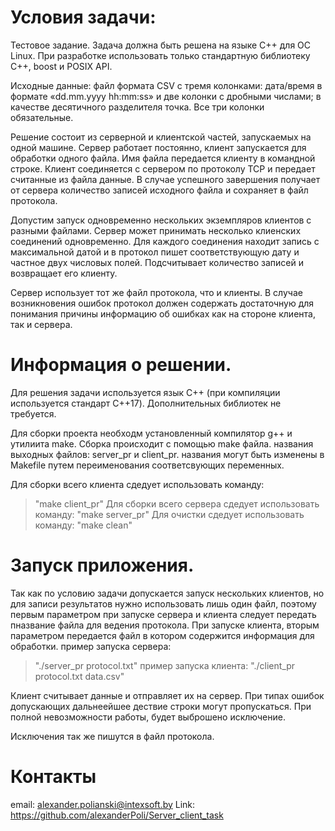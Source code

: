 # Условия задачи:

Тестовое задание.
Задача должна быть решена на языке C++ для ОС Linux. 
При разработке использовать только стандартную библиотеку C++, boost и POSIX API. 

Исходные данные: файл формата CSV с тремя колонками: дата/время в формате «dd.mm.yyyy hh:mm:ss» и две колонки с дробными числами; 
в качестве десятичного разделителя точка. 
Все три колонки обязательные. 

Решение состоит из серверной и клиентской частей, запускаемых на одной машине. 
Сервер работает постоянно, клиент запускается для обработки одного файла. 
Имя файла передается клиенту в командной строке. 
Клиент соединяется с сервером по протоколу TCP и передает считанные из файла данные. В случае успешного завершения получает от сервера количество записей исходного файла и сохраняет в файл протокола. 

Допустим запуск одновременно нескольких экземпляров клиентов с разными файлами. Сервер может принимать несколько клиенских соединений одновременно. 
Для каждого соединения находит запись с максимальной датой и в протокол пишет соответствующую дату и частное двух числовых полей. Подсчитывает количество записей и возвращает его клиенту. 

Сервер использует тот же файл протокола, что и клиенты. 
В случае возникновения ошибок протокол должен содержать достаточную для понимания причины информацию об ошибках как на стороне клиента, так и сервера.



# Информация о решении.
Для решения задачи используется язык С++ (при компиляции используется стандарт C++17). 
Дополнительных библиотек не требуется.

Для сборки проекта необходм установленный компилятор g++ и утилиита make. Сборка происходит с помощью make файла.
названия выходных файлов: server_pr и client_pr. названия могут быть изменены в Makefile путем переименования соответсвующих переменных.

Для сборки всего клиента сдедует использовать команду: 
> "make client_pr"
Для сборки всего сервера сдедует использовать команду: 
> "make server_pr"
Для очистки сдедует использовать команду: 
> "make clean"


# Запуск приложения.
Так как по условию задачи допускается запуск нескольких клиентов, 
но для записи результатов нужно использовать лишь один файл, поэтому первым параметром при запуске сервера и клиента 
следует передать пназвание файла для ведения протокола. 
При запуске клиента, вторым параметром передается файл в котором содержится информация для обработки.
пример запуска сервера: 
> "./server_pr protocol.txt"
пример запуска клиента: 
> "./client_pr protocol.txt data.csv"

Клиент считывает данные и отправляет их на сервер. При типах ошибок допускающих дальнеейшее дествие строки могут пропускаться.
При полной невозможности работы, будет выброшено исключение. 

Исключения так же пишутся в файл протокола. 

# Контакты
email: alexander.polianski@intexsoft.by
Link: https://github.com/alexanderPoli/Server_client_task
